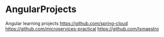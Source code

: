 # AngularProjects
Angular learning projects
https://github.com/spring-cloud 
https://github.com/microservices-practical 
https://github.com/Ismaestro
